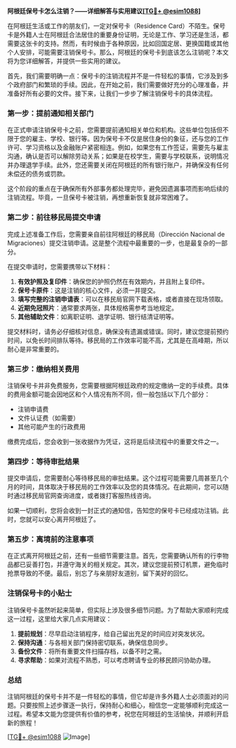**阿根廷保号卡怎么注销？——详细解答与实用建议[[TG💪+ @esim1088](https://t.me/s/esim1088)]**

在阿根廷生活或工作的朋友们，一定对保号卡（Residence Card）不陌生。保号卡是外籍人士在阿根廷合法居住的重要身份证明，无论是工作、学习还是生活，都需要这张卡的支持。然而，有时候由于各种原因，比如回国定居、更换国籍或其他个人安排，可能需要注销保号卡。那么，阿根廷的保号卡到底该怎么注销呢？本文将为您详细解答，并提供一些实用的建议。

首先，我们需要明确一点：保号卡的注销流程并不是一件轻松的事情，它涉及到多个政府部门和繁琐的手续。因此，在开始之前，我们需要做好充分的心理准备，并准备好所有必要的文件。接下来，让我们一步步了解注销保号卡的具体流程。

### **第一步：提前通知相关部门**
在正式申请注销保号卡之前，您需要提前通知相关单位和机构。这些单位包括但不限于您的雇主、学校、银行等。因为保号卡不仅是居住身份的象征，还与您的工作许可、学习资格以及金融账户紧密相连。例如，如果您有工作签证，需要先与雇主沟通，确认是否可以解除劳动关系；如果是在校学生，需要与学校联系，说明情况并办理退学手续。此外，您还需要关闭在阿根廷的所有银行账户，并确保没有任何未偿还的债务或罚款。

这个阶段的重点在于确保所有外部事务都处理完毕，避免因遗漏事项而影响后续的注销流程。毕竟，一旦保号卡被注销，再想重新恢复就非常困难了。

### **第二步：前往移民局提交申请**
完成上述准备工作后，您需要亲自前往阿根廷的移民局（Dirección Nacional de Migraciones）提交注销申请。这是整个流程中最重要的一步，也是最复杂的一部分。

在提交申请时，您需要携带以下材料：
1. **有效护照及复印件**：确保您的护照仍然在有效期内，并且附上复印件。
2. **保号卡原件**：这是注销的核心文件，必须一并提交。
3. **填写完整的注销申请表**：可以在移民局官网下载表格，或者直接在现场领取。
4. **近期免冠照片**：通常要求两张，具体规格需参考当地规定。
5. **其他辅助文件**：如离职证明、退学证明、银行结清证明等。

提交材料时，请务必仔细核对信息，确保没有遗漏或错误。同时，建议您提前预约时间，以免长时间排队等待。移民局的工作效率可能不高，尤其是在高峰期，所以耐心是非常重要的。

### **第三步：缴纳相关费用**
注销保号卡并非免费服务，您需要根据阿根廷政府的规定缴纳一定的手续费。具体的费用金额可能会因地区和个人情况有所不同，但一般包括以下几个部分：
- 注销申请费
- 文件认证费（如需要）
- 其他可能产生的行政费用

缴费完成后，您会收到一张收据作为凭证，这将是后续流程中的重要文件之一。

### **第四步：等待审批结果**
提交申请后，您需要耐心等待移民局的审批结果。这个过程可能需要几周甚至几个月的时间，具体取决于移民局的工作效率以及您的具体情况。在此期间，您可以随时通过移民局官网查询进度，或者拨打客服热线咨询。

如果一切顺利，您将会收到一封正式的通知信，告知您的保号卡已经成功注销。此时，您就可以安心离开阿根廷了。

### **第五步：离境前的注意事项**
在正式离开阿根廷之前，还有一些细节需要注意。首先，您需要确认所有的行李物品都已妥善打包，并遵守海关的相关规定。其次，建议您提前预订机票，避免临时抢票导致的不便。最后，别忘了与亲朋好友道别，留下美好的回忆。

### **注销保号卡的小贴士**
注销保号卡虽然听起来简单，但实际上涉及很多细节问题。为了帮助大家顺利完成这一过程，这里给大家几点实用建议：

1. **提前规划**：尽早启动注销程序，给自己留出充足的时间应对突发状况。
2. **保持沟通**：与各相关部门保持密切联系，确保信息同步。
3. **备份文件**：将所有重要文件扫描存档，以备不时之需。
4. **寻求帮助**：如果对流程不熟悉，可以考虑聘请专业的移民顾问协助办理。

### **总结**
注销阿根廷的保号卡并不是一件轻松的事情，但它却是许多外籍人士必须面对的问题。只要按照上述步骤逐一执行，保持耐心和细心，相信您一定能够顺利完成这一过程。希望本文能为您提供有价值的参考，祝您在阿根廷的生活愉快，并顺利开启新的旅程！

[[TG💪+ @esim1088](https://t.me/s/esim1088) ![Image](https://i.postimg.cc/4NQfJmqS/Snipaste-2025-05-13-00-14-12.png)]
